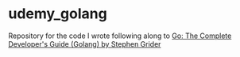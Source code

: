 # udemy_golang
Repository for the code I wrote following along to [Go: The Complete Developer's Guide (Golang) by Stephen Grider](https://www.udemy.com/course/go-the-complete-developers-guide/)
